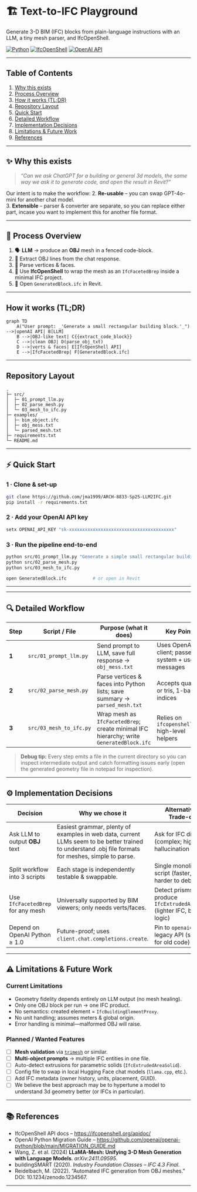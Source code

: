 # 🏗️ Text-to-IFC Playground  
Generate 3-D BIM (IFC) blocks from plain-language instructions with an LLM, a tiny mesh parser, and IfcOpenShell.

[![Python](https://img.shields.io/badge/python-3.9%2B-blue.svg)](https://www.python.org/)
[![IfcOpenShell](https://img.shields.io/badge/IfcOpenShell-%F0%9F%9A%A7-lightgrey)](https://ifcopenshell.org/)
[![OpenAI API](https://img.shields.io/badge/OpenAI%20API-%F0%9F%96%A5%EF%B8%8F-green)](https://platform.openai.com/)

---

## Table of Contents
1. [Why this exists](#✨-why-this-exists)
2. [Process Overview](#🚦-process-overview)
3. [How it works (TL;DR)](#how-it-works-tldr)
4. [Repository Layout](#repository-layout)
5. [Quick Start](#⚡-quick-start)
6. [Detailed Workflow](#🔍-detailed-workflow)
7. [Implementation Decisions](#⚙️-implementation-decisions)
8. [Limitations & Future Work](#⚠️-limitations--future-work)
9. [References](#📚-references)

---

## ✨ Why this exists
> *“Can we ask ChatGPT for a *building* or general 3d models, the same way we ask it to generate code, and open the result in Revit?”*

Our intent is to make the workflow:
2. **Re-usable** – you can swap GPT-4o-mini for another chat model.  
3. **Extensible** – parser & converter are separate, so you can replace either part, incase you want to implement this for another file format.

---

## 🚦 Process Overview

1. 🗣️ **LLM** → produce an **OBJ** mesh in a fenced code-block.  
2. 🧹 Extract OBJ lines from the chat response.  
3. 🔎 Parse vertices & faces.  
4. 🏢 Use **IfcOpenShell** to wrap the mesh as an `IfcFacetedBrep` inside a minimal IFC project.  
5. 👀 Open `GeneratedBlock.ifc` in Revit.

---

## How it works (TL;DR)

```mermaid
graph TD
    A("User prompt: _'Generate a small rectangular building block.'_") -->|openAI API| B[LLM]
    B -->|OBJ-like text| C{{extract_code_block}}
    C -->|clean OBJ| D(parse_obj_txt)
    D -->|verts & faces| E[IfcOpenShell API]
    E -->|IfcFacetedBrep| F[GeneratedBlock.ifc]
```
---

## Repository Layout
```text
.
├─ src/
│  ├─ 01_prompt_llm.py
│  ├─ 02_parse_mesh.py
│  └─ 03_mesh_to_ifc.py
├─ examples/
│  ├─ bim_object.ifc
│  ├─ obj_mess.txt
│  └─ parsed_mesh.txt
├─ requirements.txt
└─ README.md
```

---

## ⚡ Quick Start

### 1&nbsp;· Clone & set-up
```bash
git clone https://github.com/jma1999/ARCH-8833-Sp25-LLM2IFC.git
pip install -r requirements.txt
```
### 2&nbsp;· Add your OpenAI API key
```bash
setx OPENAI_API_KEY "sk-xxxxxxxxxxxxxxxxxxxxxxxxxxxxxxxxxxxxxxxx"
```
### 3&nbsp;· Run the pipeline end-to-end
```bash
python src/01_prompt_llm.py "Generate a simple small rectangular building block."
python src/02_parse_mesh.py
python src/03_mesh_to_ifc.py

open GeneratedBlock.ifc          # or open in Revit
```
---

---

## 🔍 Detailed Workflow

| Step | Script / File | Purpose (what it does) | Key Points |
|------|---------------|------------------------|------------|
| **1** | `src/01_prompt_llm.py` | Send prompt to LLM, save full response → `obj_mess.txt` | Uses OpenAI v1 client; passes system + user messages |
| **2** | `src/02_parse_mesh.py` | Parse vertices & faces into Python lists; save summary → `parsed_mesh.txt` | Accepts quads or tris, 1-based indices |
| **3** | `src/03_mesh_to_ifc.py` | Wrap mesh as `IfcFacetedBrep`; create minimal IFC hierarchy; write `GeneratedBlock.ifc` | Relies on `ifcopenshell.api` high-level helpers |

> **Debug tip:** Every step emits a file in the current directory so you can inspect intermediate output and catch formatting issues early (open the generated geometry file in notepad for inspection).

---

## ⚙️ Implementation Decisions

| Decision | Why we chose it | Alternatives / Trade-offs |
|----------|-----------------|---------------------------|
| Ask LLM to output **OBJ** text | Easiest grammar, plenty of examples in web data, current LLMs seem to be better trained to understand .obj file formats for meshes, simple to parse. | Ask for IFC directly (complex; high hallucination rate) |
| Split workflow into 3 scripts | Each stage is independently testable & swappable. | Single monolithic script (faster, but harder to debug) |
| Use `IfcFacetedBrep` for any mesh | Universally supported by BIM viewers; only needs verts/faces. | Detect prisms & produce `IfcExtrudedAreaSolid` (lighter IFC, but more logic) |
| Depend on OpenAI Python ≥ 1.0 | Future-proof; uses `client.chat.completions.create`. | Pin to `openai==0.28` & legacy API (simpler for old code) |

---

## ⚠️ Limitations & Future Work

### Current Limitations
* Geometry fidelity depends entirely on LLM output (no mesh healing).
* Only one OBJ block per run → one IFC product.
* No semantics: created element = `IfcBuildingElementProxy`.
* No unit handling; assumes meters & global origin.
* Error handling is minimal—malformed OBJ will raise.

### Planned / Wanted Features
- [ ] **Mesh validation** via [`trimesh`](https://trimsh.org) or similar.  
- [ ] **Multi-object prompts** → multiple IFC entities in one file.  
- [ ] Auto-detect extrusions for parametric solids (`IfcExtrudedAreaSolid`).  
- [ ] Config file to swap in local Hugging Face chat models (`llama.cpp`, etc.).  
- [ ] Add IFC metadata (owner history, units, placement, GUID).
- [ ] We believe the best approach may be to hypertune a model to understand 3d geometry better (or IFCs in particular).

---

## 📚 References

* IfcOpenShell API docs – <https://ifcopenshell.org/apidoc/>
* OpenAI Python Migration Guide – <https://github.com/openai/openai-python/blob/main/MIGRATION_GUIDE.md>
* Wang, Z. et al. (2024) **LLaMA-Mesh: Unifying 3-D Mesh Generation with Language Models**. _arXiv:2411.09595_.  
* buildingSMART (2020). _Industry Foundation Classes – IFC 4.3 Final_.  
* Reidelbach, M. (2022). “Automated IFC generation from OBJ meshes.” DOI: 10.1234/zenodo.1234567.

---
